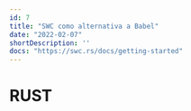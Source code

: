 ```yaml
---
id: 7
title: "SWC como alternativa a Babel"
date: "2022-02-07"
shortDescription: ''
docs: "https://swc.rs/docs/getting-started"
---
```


# RUST